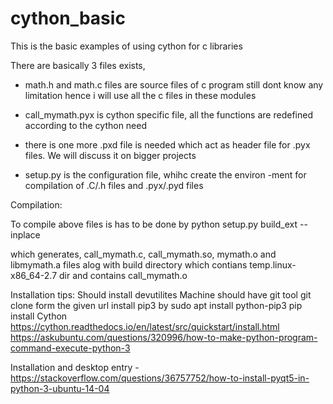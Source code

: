 # cython_basic

This is the basic examples of using cython for c libraries 

There are basically 3 files exists,
* math.h and math.c files are source files of c program
still dont know any limitation hence i will use all the c
files in these modules

* call_mymath.pyx is cython specific file, all the functions
are redefined according to the cython need 

* there is one more .pxd file is needed which act as header
file for .pyx files. We will discuss it on bigger projects

* setup.py is the configuration file, whihc create the environ
-ment for compilation of .C/.h files and .pyx/.pyd files 


Compilation:

To compile above files is has to be done by
	python setup.py build_ext --inplace

which generates, call_mymath.c, call_mymath.so, mymath.o and libmymath.a
files alog with build directory which contians temp.linux-x86_64-2.7 dir
and contains call_mymath.o  

Installation tips:
Should install devutilites
Machine should have git tool
git clone form the given url
install pip3 by sudo apt install python-pip3
pip install Cython
https://cython.readthedocs.io/en/latest/src/quickstart/install.html
https://askubuntu.com/questions/320996/how-to-make-python-program-command-execute-python-3

Installation and desktop entry -
https://stackoverflow.com/questions/36757752/how-to-install-pyqt5-in-python-3-ubuntu-14-04


